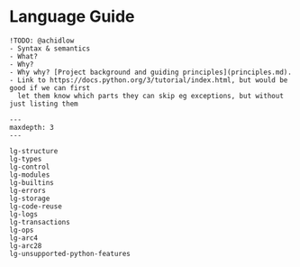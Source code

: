 # Language Guide

    !TODO: @achidlow
    - Syntax & semantics
    - What?
    - Why?
    - Why why? [Project background and guiding principles](principles.md).
    - Link to https://docs.python.org/3/tutorial/index.html, but would be good if we can first
      let them know which parts they can skip eg exceptions, but without just listing them

```{toctree}
---
maxdepth: 3
---

lg-structure
lg-types
lg-control
lg-modules
lg-builtins
lg-errors
lg-storage
lg-code-reuse
lg-logs
lg-transactions
lg-ops
lg-arc4
lg-arc28
lg-unsupported-python-features
```
